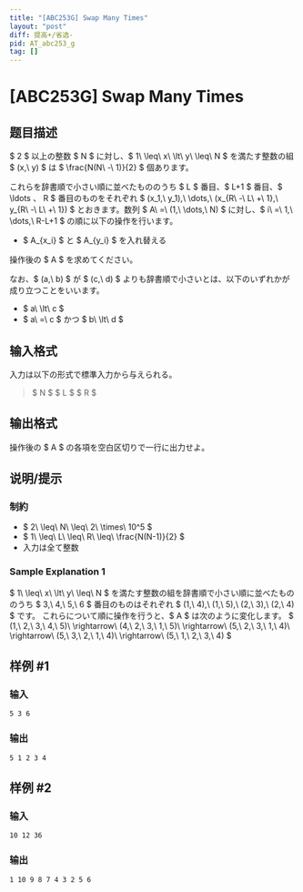 ```yaml
---
title: "[ABC253G] Swap Many Times"
layout: "post"
diff: 提高+/省选-
pid: AT_abc253_g
tag: []
---
```


# [ABC253G] Swap Many Times

## 题目描述

[problemUrl]: https://atcoder.jp/contests/abc253/tasks/abc253_g

$ 2 $ 以上の整数 $ N $ に対し、$ 1\ \leq\ x\ \lt\ y\ \leq\ N $ を満たす整数の組 $ (x,\ y) $ は $ \frac{N(N\ -\ 1)}{2} $ 個あります。

これらを辞書順で小さい順に並べたもののうち $ L $ 番目、$ L+1 $ 番目、$ \ldots $、$ R $ 番目のものをそれぞれ $ (x_1,\ y_1),\ \dots,\ (x_{R\ -\ L\ +\ 1},\ y_{R\ -\ L\ +\ 1}) $ とおきます。数列 $ A\ =\ (1,\ \dots,\ N) $ に対し、$ i\ =\ 1,\ \dots,\ R-L+1 $ の順に以下の操作を行います。

- $ A_{x_i} $ と $ A_{y_i} $ を入れ替える

操作後の $ A $ を求めてください。

なお、$ (a,\ b) $ が $ (c,\ d) $ よりも辞書順で小さいとは、以下のいずれかが成り立つことをいいます。

- $ a\ \lt\ c $
- $ a\ =\ c $ かつ $ b\ \lt\ d $

## 输入格式

入力は以下の形式で標準入力から与えられる。

> $ N $ $ L $ $ R $

## 输出格式

操作後の $ A $ の各項を空白区切りで一行に出力せよ。

## 说明/提示

### 制約

- $ 2\ \leq\ N\ \leq\ 2\ \times\ 10^5 $
- $ 1\ \leq\ L\ \leq\ R\ \leq\ \frac{N(N-1)}{2} $
- 入力は全て整数

### Sample Explanation 1

$ 1\ \leq\ x\ \lt\ y\ \leq\ N $ を満たす整数の組を辞書順で小さい順に並べたもののうち $ 3,\ 4,\ 5,\ 6 $ 番目のものはそれぞれ $ (1,\ 4),\ (1,\ 5),\ (2,\ 3),\ (2,\ 4) $ です。 これらについて順に操作を行うと、$ A $ は次のように変化します。 $ (1,\ 2,\ 3,\ 4,\ 5)\ \rightarrow\ (4,\ 2,\ 3,\ 1,\ 5)\ \rightarrow\ (5,\ 2,\ 3,\ 1,\ 4)\ \rightarrow\ (5,\ 3,\ 2,\ 1,\ 4)\ \rightarrow\ (5,\ 1,\ 2,\ 3,\ 4) $

## 样例 #1

### 输入

```
5 3 6
```

### 输出

```
5 1 2 3 4
```

## 样例 #2

### 输入

```
10 12 36
```

### 输出

```
1 10 9 8 7 4 3 2 5 6
```

